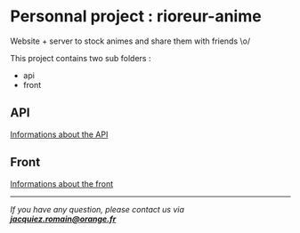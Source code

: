 # Personnal project : rioreur-anime

Website + server to stock animes and share them with friends \o/

This project contains two sub folders :  
+ api
+ front

## API

[Informations about the API](https://github.com/DeLm0re/rioreur-anime/tree/master/api)

## Front

[Informations about the front](https://github.com/DeLm0re/rioreur-anime/tree/master/front)

---

_If you have any question, please contact us via **jacquiez.romain@orange.fr**_